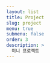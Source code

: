 ```yaml
---
layout: list
title: Project
slug: project
menu: true
submenu: false
order: 3
description: >
  미니 프로젝트
---
```


